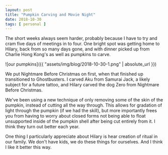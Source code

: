 ```yaml
---
layout: post
title: "Pumpkin Carving and Movie Night"
date: 2018-10-30
tags: [ personal ]
---
```


The short weeks always seem harder, probably because I have to try and cram
five days of meetings in to four. One bright spot was getting home to Hilary,
back from so many days gone, and with dinner picked up from Charlie Hong Kong's
as well as pumpkins to carve.

![our pumpkins]({{ "assets/img/blog/2018-10-30-1.png" | absolute_url }})

We put Nightmare Before Christmas on first, when that finished up transitioned
to Ghostbusters. I carved Aku from Samurai Jack, a likely subject for a future
tattoo, and Hilary carved the dog Zero from Nightmare Before Christmas.

We've been using a new technique of only removing some of the skin of the
pumpkin, instead of cutting all the way through. This allows for gradation of
light through the pumpkin (if we had the skill), but more importantly frees
you from having to worry about closed forms not being able to float unsupported
inside of the pumpkin shell after being cut entirely from it. I think they turn
out better each year.

One thing I particularly appreciate about Hilary is hear creation of ritual in
our family. We don't have kids, we do these things for ourselves. And I think
I like it better this way.

